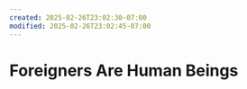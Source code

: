 ```yaml
---
created: 2025-02-26T23:02:30-07:00
modified: 2025-02-26T23:02:45-07:00
---
```


# Foreigners Are Human Beings


